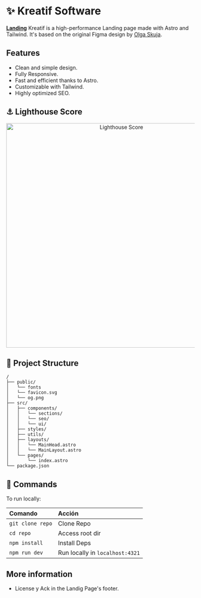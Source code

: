 # ✨ Kreatif Software
**[Landing](https://kreatif-software.netlify.app/)**
Kreatif is a high-performance Landing page made with Astro and Tailwind. It's based on the original Figma design by [Olga Skuja](https://www.olgaskuja.design/).

## Features
- Clean and simple design.
- Fully Responsive.
- Fast and efficient thanks to Astro.
- Customizable with Tailwind.
- Highly optimized SEO.

## ⚓ Lighthouse Score
<p align="center">
	<img width="600" alt="Lighthouse Score" src="https://raw.githubusercontent.com/vasquez-esteban/kreativ-software/master/lighthouse-score.svg"/>
</p>

## 🚀 Project Structure
```text
/
├── public/
│   └── fonts
│   └── favicon.svg
│   └── og.png
├── src/
│   ├── components/
│   │   └── sections/
│   │   └── seo/
│   │   └── ui/
│   ├── styles/
│   ├── utils/
│   ├── layouts/
│   │   └── MainHead.astro
│   │   └── MainLayout.astro
│   └── pages/
│       └── index.astro
└── package.json
```

## 🧞 Commands

To run locally:

| Comando          | Acción                                       |
| :--------------- | :------------------------------------------- |
| `git clone repo` | Clone Repo                          |
| `cd repo`        | Access root dir                    |
| `npm install`    | Install Deps                        |
| `npm run dev`    | Run locally in `localhost:4321` |

## More information

- License y Ack in the Landig Page's footer.

